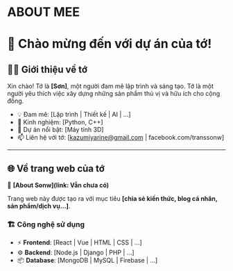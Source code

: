 # ABOUT MEE

# 🌟 Chào mừng đến với dự án của tớ!  

## 🧑‍💻 Giới thiệu về tớ
Xin chào! Tớ là **[Sơn]**, một người đam mê lập trình và sáng tạo. Tớ là một người yêu thích việc xây dựng những sản phẩm thú vị và hữu ích cho cộng đồng.  

- 💡 Đam mê: [Lập trình | Thiết kế | AI | ...]  
- 🔨 Kinh nghiệm: [Python, C++]  
- 🚀 Dự án nổi bật: [Máy tính 3D]  
- 📫 Liên hệ với tớ: [kazumiyarine@gmail.com | facebook.com/transsonw]  

---

## 🌐 Về trang web của tớ 
🔗 **[About Sonw](link: Vẫn chưa có)**  

Trang web này được tạo ra với mục tiêu **[chia sẻ kiến thức, blog cá nhân, sản phẩm/dịch vụ...]**.  

### 🏗️ Công nghệ sử dụng  
- ⚡ **Frontend**: [React | Vue | HTML | CSS | ...]  
- ⚙️ **Backend**: [Node.js | Django | PHP | ...]  
- 📦 **Database**: [MongoDB | MySQL | Firebase | ...]  
 

